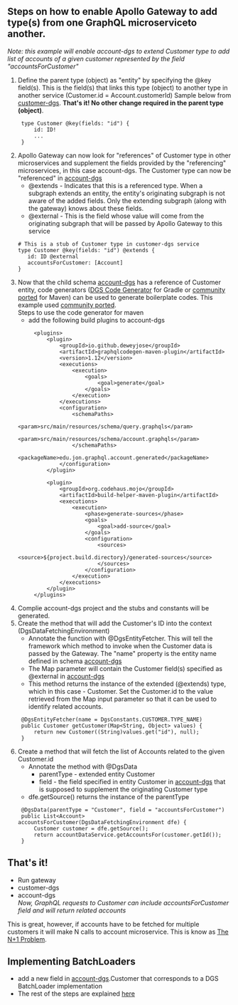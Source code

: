 ## Steps on how to enable Apollo Gateway to add type(s) from one GraphQL microserviceto another.
   _Note: this example will enable account-dgs to extend Customer type to add list of accounts of a given customer represented 
   by the field "accountsForCustomer"_

1. Define the parent type (object) as "entity" by specifying the @key field(s). 
   This is the field(s) that links this type (object) to another type in another service (Customer.id = Account.customerId) 
   Sample below from [customer-dgs](customer-dgs/src/main/resources/schema/schema.graphqls). **That's it! No other change required
   in the parent type (object)**.
   ```
    type Customer @key(fields: "id") {
        id: ID!
        ...
    }
   ```
2. Apollo Gateway can now look for "references" of Customer type in other microservices and supplement the fields provided 
   by the "referencing" microservices, in this case account-dgs. 
   The Customer type can now be "referenced" in [account-dgs](account-dgs/src/main/resources/schema/account.graphqls)
   * @extends - Indicates that this is a referenced type.
     When a subgraph extends an entity, the entity's originating subgraph is not aware of the added fields. 
     Only the extending subgraph (along with the gateway) knows about these fields.
   * @external - This is the field whose value will come from the originating subgraph that will be passed by Apollo Gateway to this service 
   ```
   # This is a stub of Customer type in customer-dgs service
   type Customer @key(fields: "id") @extends {
      id: ID @external
      accountsForCustomer: [Account]
   }
   ```
3. Now that the child schema [account-dgs](account-dgs/src/main/resources/schema/account.graphqls) 
   has a reference of Customer entity, code generators ([DGS Code Generator](https://netflix.github.io/dgs/generating-code-from-schema) 
   for Gradle or [community ported](https://github.com/deweyjose/graphqlcodegen) for Maven) can be used to generate boilerplate codes.
   This example used [community ported](https://github.com/deweyjose/graphqlcodegen).  
   Steps to use the code generator for maven
   * add the following build plugins to account-dgs
   ```
        <plugins>
            <plugin>
                <groupId>io.github.deweyjose</groupId>
                <artifactId>graphqlcodegen-maven-plugin</artifactId>
                <version>1.12</version>
                <executions>
                    <execution>
                        <goals>
                            <goal>generate</goal>
                        </goals>
                    </execution>
                </executions>
                <configuration>
                    <schemaPaths>
                        <param>src/main/resources/schema/query.graphqls</param>
                        <param>src/main/resources/schema/account.graphqls</param>
                    </schemaPaths>
                    <packageName>edu.jon.graphql.account.generated</packageName>
                </configuration>
            </plugin>

            <plugin>
                <groupId>org.codehaus.mojo</groupId>
                <artifactId>build-helper-maven-plugin</artifactId>
                <executions>
                    <execution>
                        <phase>generate-sources</phase>
                        <goals>
                            <goal>add-source</goal>
                        </goals>
                        <configuration>
                            <sources>
                                <source>${project.build.directory}/generated-sources</source>
                            </sources>
                        </configuration>
                    </execution>
                </executions>
            </plugin>
        </plugins>
   ```
4. Complie account-dgs project and the stubs and constants will be generated.
5. Create the method that will add the Customer's ID into the context (DgsDataFetchingEnvironment)
   * Annotate the function with @DgsEntityFetcher. This will tell the framework which method to invoke 
     when the Customer data is passed by the Gateway. The "name" property is the entity name defined in 
     schema [account-dgs](account-dgs/src/main/resources/schema/account.graphqls)
   * The Map parameter will contain the Customer field(s) specified as @external in 
     [account-dgs](account-dgs/src/main/resources/schema/account.graphqls)
   * This method returns the instance of the extended (@extends) type, which in this case - Customer. Set the Customer.id to the value 
     retrieved from the Map input parameter so that it can be used to identify related accounts.
   ```
    @DgsEntityFetcher(name = DgsConstants.CUSTOMER.TYPE_NAME)
    public Customer getCustomer(Map<String, Object> values) {
        return new Customer((String)values.get("id"), null);
    }
   ```  
6. Create a method that will fetch the list of Accounts related to the given Customer.id
   * Annotate the method with @DgsData 
      * parentType - extended entity Customer    
      * field - the field specified in entity Customer in [account-dgs](account-dgs/src/main/resources/schema/account.graphqls)
      that is supposed to supplement the originating Customer type
   * dfe.getSource() returns the instance of the parentType
   ```
    @DgsData(parentType = "Customer", field = "accountsForCustomer")
    public List<Account> accountsForCustomer(DgsDataFetchingEnvironment dfe) {
        Customer customer = dfe.getSource();
        return accountDataService.getAccountsFor(customer.getId());
    }
   ```
## That's it! 
* Run gateway 
* customer-dgs 
* account-dgs    
_Now, GraphQL requests to Customer can include accountsForCustomer field and will return related accounts_

This is great, however, if accounts have to be fetched for multiple customers it will make N calls to account
microservice. This is know as [The N+1 Problem](https://medium.com/the-marcy-lab-school/what-is-the-n-1-problem-in-graphql-dd4921cb3c1a).  

## Implementing BatchLoaders
* add a new field in [account-dgs](account-dgs/src/main/resources/schema/account.graphqls).Customer that corresponds to
a DGS BatchLoader implementation  
* The rest of the steps are explained [here](customer-dgs/Readme.md#steps-to-implement-batch-loading-in-dgs)  
